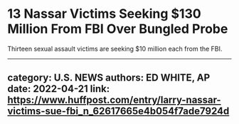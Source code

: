 # 13 Nassar Victims Seeking $130 Million From FBI Over Bungled Probe

Thirteen sexual assault victims are seeking $10 million each from the FBI.

---
category: U.S. NEWS
authors: ED WHITE, AP
date: 2022-04-21
link: https://www.huffpost.com/entry/larry-nassar-victims-sue-fbi_n_62617665e4b054f7ade7924d
---
